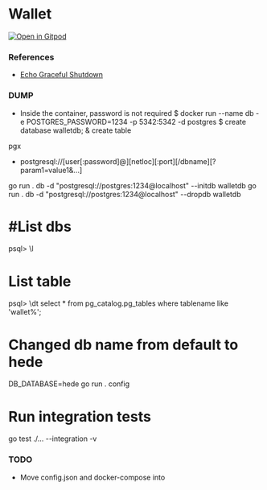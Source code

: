 # Wallet
[![Open in Gitpod](https://gitpod.io/button/open-in-gitpod.svg)](https://gitpod.io/#https://github.com/polarbit/bluelabs-wallet)



### References
- [Echo Graceful Shutdown](https://echo.labstack.com/cookbook/graceful-shutdown/)



### DUMP
- Inside the container, password is not required
$ docker run --name db -e POSTGRES_PASSWORD=1234 -p 5342:5342 -d postgres
$ create database walletdb;
& create table

pgx
- postgresql://[user[:password]@][netloc][:port][/dbname][?param1=value1&...]

go run . db -d "postgresql://postgres:1234@localhost" --initdb walletdb
go run . db -d "postgresql://postgres:1234@localhost" --dropdb walletdb

# #List dbs
psql> \l
# List table
psql> \dt
select * from pg_catalog.pg_tables where tablename like 'wallet%';

# Changed db name from default to hede
DB_DATABASE=hede go run . config

# Run integration tests
go test ./... --integration -v 


### TODO
- Move config.json and docker-compose into 